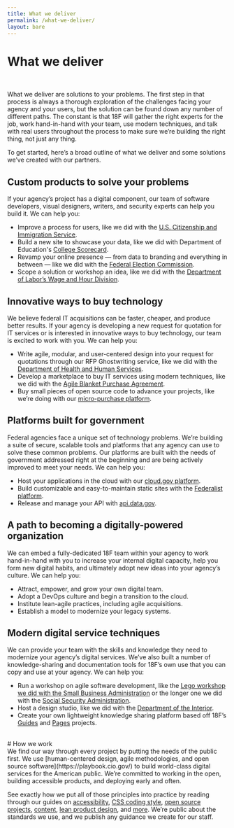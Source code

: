 ```yaml
---
title: What we deliver
permalink: /what-we-deliver/
layout: bare
---
```


# What we deliver
<br/>

What we deliver are solutions to your problems. The first step in that
process is always a thorough exploration of the challenges facing your
agency and your users, but the solution can be found down any number of
different paths. The constant is that 18F will gather the right experts
for the job, work hand-in-hand with your team, use modern techniques,
and talk with real users throughout the process to make sure we’re
building the right thing, not just any thing.

To get started, here’s a broad outline of what we deliver and some
solutions we’ve created with our partners.

## Custom products to solve your problems

If your agency’s project has a digital component, our team of software
developers, visual designers, writers, and security experts can help you
build it. We can help you:

-   Improve a process for users, like we did with the [U.S. Citizenship and Immigration Service](https://my.uscis.gov/).
-   Build a new site to showcase your data, like we did with Department of Education's [College Scorecard](https://collegescorecard.ed.gov/).
-   Revamp your online presence — from data to branding and everything in between — like we did with the [Federal Election Commission](https://beta.fec.gov/).
-   Scope a solution or workshop an idea, like we did with the [Department of Labor’s Wage and Hour Division](https://18f.gsa.gov/2015/09/09/how-a-two-day-spring-moved-an-agency-twenty-years-forward/).

## Innovative ways to buy technology

We believe federal IT acquisitions can be faster, cheaper, and produce
better results. If your agency is developing a new request for quotation
for IT services or is interested in innovative ways to buy technology,
our team is excited to work with you. We can help you:

-   Write agile, modular, and user-centered design into your request for quotations through our RFP Ghostwriting service, like we did with the [Department of Health and Human Services](https://18f.gsa.gov/2016/03/22/helping-california-buy-a-new-child-welfare-system/).
-   Develop a marketplace to buy IT services using modern techniques, like we did with the [Agile Blanket Purchase Agreement](https://pages.18f.gov/ads-bpa/).
-   Buy small pieces of open source code to advance your projects, like we’re doing with our [micro-purchase platform](https://micropurchase.18f.gov/).

## Platforms built for government

Federal agencies face a unique set of technology problems. We’re
building a suite of secure, scalable tools and platforms that any agency
can use to solve these common problems. Our platforms are built with the
needs of government addressed right at the beginning and are being
actively improved to meet your needs. We can help you:

-   Host your applications in the cloud with our [cloud.gov platform](https://cloud.gov/).
-   Build customizable and easy-to-maintain static sites with the [Federalist platform](https://federalist.18f.gov/).
-   Release and manage your API with [api.data.gov](https://api.data.gov/).

## A path to becoming a digitally-powered organization

We can embed a fully-dedicated 18F team within your agency to work
hand-in-hand with you to increase your internal digital capacity, help
you form new digital habits, and ultimately adopt new ideas into your
agency’s culture. We can help you:

-   Attract, empower, and grow your own digital team.
-   Adopt a DevOps culture and begin a transition to the cloud.
-   Institute lean-agile practices, including agile acquisitions.
-   Establish a model to modernize your legacy systems.

## Modern digital service techniques

We can provide your team with the skills and knowledge they need to
modernize your agency’s digital services. We’ve also built a number of
knowledge-sharing and documentation tools for 18F’s own use that you can
copy and use at your agency. We can help you:

-   Run a workshop on agile software development, like the [Lego workshop we did with the Small Business Administration](https://18f.gsa.gov/2015/08/31/how-playing-with-legos-taught-executives-agile/) or the longer one we did with the [Social Security Administration](https://18f.gsa.gov/2015/02/11/a-story-of-an-agile-workshop/).
-   Host a design studio, like we did with the [Department of the Interior](https://18f.gsa.gov/2014/09/25/design-studio-onrr/).
-   Create your own lightweight knowledge sharing platform based off 18F’s [Guides](https://pages.18f.gov/guides-template/) and [Pages](https://pages.18f.gov/) projects.

<br/>
# How we work
<br/>
We find our way through every project by putting the needs of the public
first. We use [human-centered design, agile methodologies, and open
source software](https://playbook.cio.gov/) to build world-class digital services for the American
public. We’re committed to working in the open, building accessible
products, and deploying early and often.

See exactly how we put all of those principles into practice by reading
through our guides on [accessibility](https://pages.18f.gov/accessibility/),
[CSS coding style](https://pages.18f.gov/frontend/css-coding-styleguide/), [open source projects](https://pages.18f.gov/open-source-guide/), [content](https://pages.18f.gov/content-guide/), [lean product design](https://pages.18f.gov/lean-product-design/),
and [more](https://pages.18f.gov/guides/). We’re public about the standards we use, and we publish any
guidance we create for our staff.
